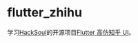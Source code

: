 # flutter_zhihu

学习[HackSoul](https://github.com/HackSoul)的开源项目[Flutter 高仿知乎 UI](https://github.com/HackSoul/zhihu-flutter)。
